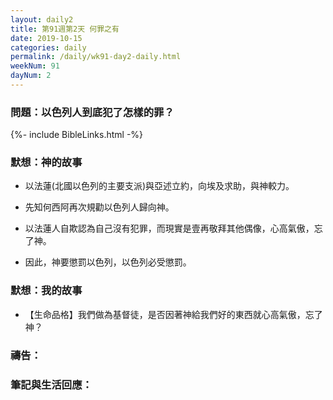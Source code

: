 ```yaml
---
layout: daily2
title: 第91週第2天 何罪之有
date: 2019-10-15
categories: daily
permalink: /daily/wk91-day2-daily.html
weekNum: 91
dayNum: 2
---
```


### 問題：以色列人到底犯了怎樣的罪？

{%- include BibleLinks.html -%}

### 默想：神的故事
+ 以法蓮(北國以色列的主要支派)與亞述立約，向埃及求助，與神較力。

+ 先知何西阿再次規勸以色列人歸向神。

+ 以法蓮人自欺認為自己沒有犯罪，而現實是壹再敬拜其他偶像，心高氣傲，忘了神。

+ 因此，神要懲罰以色列，以色列必受懲罰。


### 默想：我的故事
+ 【生命品格】我們做為基督徒，是否因著神給我們好的東西就心高氣傲，忘了神？

### 禱告：

### 筆記與生活回應：